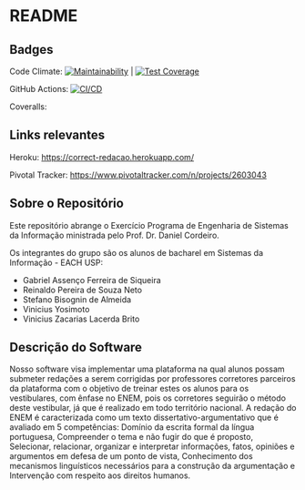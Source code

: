 # README


## Badges

Code Climate: [![Maintainability](https://api.codeclimate.com/v1/badges/d4cc1708e32fbec39335/maintainability)](https://codeclimate.com/github/psrei/EP-ESI/maintainability) | [![Test Coverage](https://api.codeclimate.com/v1/badges/d4cc1708e32fbec39335/test_coverage)](https://codeclimate.com/github/psrei/EP-ESI/test_coverage)

GitHub Actions: [![CI/CD](https://github.com/psrei/EP-ESI-GR1/actions/workflows/ci.yml/badge.svg)](https://github.com/psrei/EP-ESI-GR1/actions/workflows/ci.yml)

Coveralls: 

## Links relevantes

Heroku: https://correct-redacao.herokuapp.com/

Pivotal Tracker: https://www.pivotaltracker.com/n/projects/2603043

## Sobre o Repositório

Este repositório abrange o Exercício Programa de Engenharia de Sistemas da Informação ministrada pelo Prof. Dr. Daniel Cordeiro.

Os integrantes do grupo são os alunos de bacharel em Sistemas da Informação - EACH USP:

  - Gabriel Assenço Ferreira de Siqueira
  - Reinaldo Pereira de Souza Neto
  - Stefano Bisognin de Almeida
  - Vinicius Yosimoto
  - Vinicius Zacarias Lacerda Brito
    
 ## Descrição do Software
 
 Nosso software visa implementar uma plataforma na qual alunos possam submeter redações a serem corrigidas por professores corretores parceiros da plataforma com o 
 objetivo de treinar estes os alunos para os vestibulares, com ênfase no ENEM, pois os corretores seguirão o método deste vestibular, já que é realizado em todo
 território nacional. A redação do ENEM é caracterizada como um texto dissertativo-argumentativo que é avaliado em 5 competências: Domínio da escrita formal da língua
 portuguesa, Compreender o tema e não fugir do que é proposto, Selecionar, relacionar, organizar e interpretar informações, fatos, opiniões e argumentos em defesa de
 um ponto de vista, Conhecimento dos mecanismos linguísticos necessários para a construção da argumentação e Intervenção com respeito aos direitos humanos.
  
  
